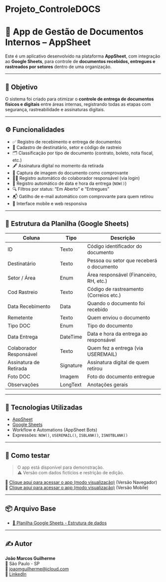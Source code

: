 # Projeto_ControleDOCS

# 📲 App de Gestão de Documentos Internos – AppSheet

Este é um aplicativo desenvolvido na plataforma **AppSheet**, com integração ao **Google Sheets**, para controle de **documentos recebidos, entregues e rastreados por setores** dentro de uma organização.

---

## 🎯 Objetivo

O sistema foi criado para otimizar o **controle de entrega de documentos físicos e digitais** entre áreas internas, registrando todas as etapas com segurança, rastreabilidade e assinaturas digitais.

---

## ⚙️ Funcionalidades

- ✅ Registro de recebimento e entrega de documentos
- 🧾 Cadastro de destinatário, setor e código de rastreio
- 🗂️ Classificação por tipo de documento (contrato, boleto, nota fiscal, etc.)
- 🖋️ Assinatura digital no momento da retirada
- 📸 Captura de imagem do documento como comprovante
- 🧑‍💻 Registro automático do colaborador responsável (via login)
- 📅 Registro automático de data e hora da entrega (`NOW()`)
- 🔍 Filtros por status: “Em Aberto” e “Entregues”
- 📬 Gatilho de e-mail automático com comprovante para quem retirou
- 📱 Interface mobile e web responsiva

---

## 🧱 Estrutura da Planilha (Google Sheets)

| Coluna                   | Tipo         | Descrição                                |
|--------------------------|--------------|-------------------------------------------|
| ID                       | Texto        | Código identificador do documento         |
| Destinatário             | Texto        | Pessoa ou setor que receberá o documento  |
| Setor / Área             | Enum         | Área responsável (Financeiro, RH, etc.)   |
| Cod Rastreio             | Texto        | Código de rastreamento (Correios etc.)    |
| Data Recebimento         | Data         | Quando o documento foi recebido           |
| Remetente                | Texto        | Quem enviou o documento                   |
| Tipo DOC                 | Enum         | Tipo do documento                         |
| Data Entrega             | DateTime     | Data e hora da entrega ao responsável     |
| Colaborador Responsável  | Texto        | Quem fez a entrega (via USEREMAIL)        |
| Assinatura de Retirada   | Signature    | Assinatura digital de quem retirou        |
| Foto DOC                 | Imagem       | Foto do documento entregue                |
| Observações              | LongText     | Anotações gerais                          |

---

## 🧠 Tecnologias Utilizadas

- [AppSheet](https://www.appsheet.com/)
- [Google Sheets](https://sheets.google.com)
- Workflow e Automations (AppSheet Bots)
- Expressões: `NOW()`, `USEREMAIL()`, `ISBLANK()`, `ISNOTBLANK()`

---

## 🚀 Como testar

> O app está disponível para demonstração.  
> ⚠️ Versão com dados fictícios e restrição de edição.

🔗 [Clique aqui para acessar o app (modo visualização)](https://www.appsheet.com/start/4df444b9-300c-40b5-acb4-d09118031a03) (Versão Navegador)
🔗 [Clique aqui para acessar o app (modo visualização)](https://www.appsheet.com/newshortcut/4df444b9-300c-40b5-acb4-d09118031a03) (Versão Mobile)

---

## 📦 Arquivo Base

- [📄 Planilha Google Sheets - Estrutura de dados](https://docs.google.com/spreadsheets/d/1Or8_8FbNJc4YxfVkBQVNGU650SRVYsovCpq90rtubrw/edit?usp=sharing)

---

## ✍️ Autor

**João Marcos Guilherme**  
📍 São Paulo - SP  
📧 joaomguilherme@icloud.com  
🔗 [LinkedIn](https://www.linkedin.com/in/jmguilherme/)
